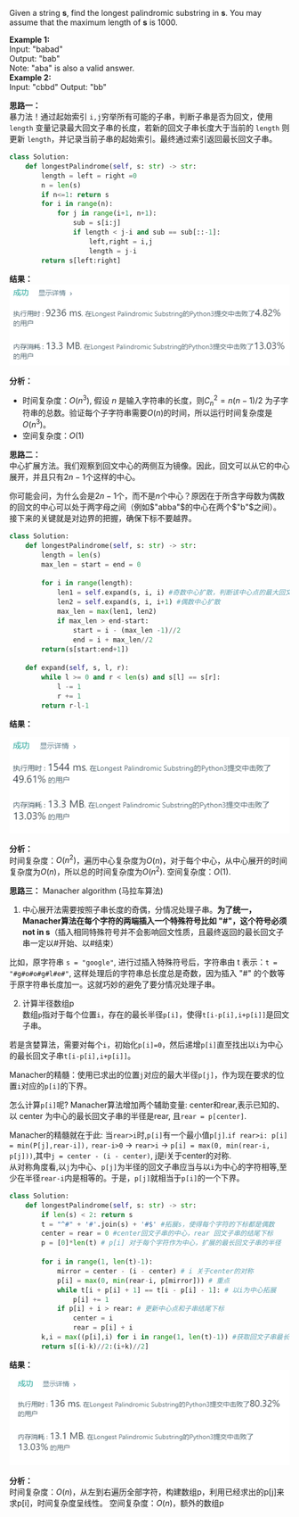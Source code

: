 
Given a string **s**, find the longest palindromic substring in **s**. You may assume that the maximum length of **s** is 1000.  

**Example 1:**  
Input: "babad"  
Output: "bab"  
Note: "aba" is also a valid answer.  
**Example 2:**  
Input: "cbbd"
Output: "bb"

**思路一：**  
暴力法！通过起始索引 ```i,j```穷举所有可能的子串，判断子串是否为回文，使用 ```length``` 变量记录最大回文子串的长度，若新的回文子串长度大于当前的 ```length``` 则更新 ```length```，并记录当前子串的起始索引。最终通过索引返回最长回文子串。


```python
class Solution:
    def longestPalindrome(self, s: str) -> str:
        length = left = right =0
        n = len(s)
        if n<=1: return s
        for i in range(n):
            for j in range(i+1, n+1):
                sub = s[i:j]
                if length < j-i and sub == sub[::-1]:
                    left,right = i,j
                    length = j-i
        return s[left:right]
```

**结果：**  
![](https://github.com/DaisyLoveU/Python-learning/blob/master/LeetCode/img/leetcode5_res_1.png)  

**分析：**  
- 时间复杂度：$O(n^3)$, 假设 $n$ 是输入字符串的长度，则$C_n^2 = n(n-1)/2$ 为子字符串的总数。验证每个子字符串需要$O(n)$的时间，所以运行时间复杂度是$O(n^3)$。
- 空间复杂度：$O(1)$  

  
**思路二：**  
中心扩展方法。我们观察到回文中心的两侧互为镜像。因此，回文可以从它的中心展开，并且只有$2n-1$个这样的中心。

你可能会问，为什么会是$2n-1$个，而不是$n$个中心？原因在于所含字母数为偶数的回文的中心可以处于两字母之间（例如$"abba"$的中心在两个$"b"$之间）。
接下来的关键就是对边界的把握，确保下标不要越界。


```python
class Solution:
    def longestPalindrome(self, s: str) -> str:
        length = len(s)
        max_len = start = end = 0
    
        for i in range(length):
            len1 = self.expand(s, i, i) #奇数中心扩散，判断该中心点的最大回文长度
            len2 = self.expand(s, i, i+1) #偶数中心扩散
            max_len = max(len1, len2)
            if max_len > end-start:
                start = i - (max_len -1)//2
                end = i + max_len//2
        return(s[start:end+1])
    
    def expand(self, s, l, r):
        while l >= 0 and r < len(s) and s[l] == s[r]:
            l -= 1
            r += 1
        return r-l-1
```

**结果：**  

![](https://github.com/DaisyLoveU/Python-learning/blob/master/LeetCode/img/leetcode5_res_2.png)

**分析：**  
时间复杂度：$O(n^2)$，遍历中心复杂度为$O(n)$，对于每个中心，从中心展开的时间复杂度为$O(n)$，所以总的时间复杂度为$O(n^2)$.
空间复杂度：$O(1)$.

**思路三：** Manacher algorithm (马拉车算法)  
1) 中心展开法需要按照子串长度的奇偶，分情况处理子串。**为了统一，Manacher算法在每个字符的两端插入一个特殊符号比如 "#"，这个符号必须 not in s**（插入相同特殊符号并不会影响回文性质，且最终返回的最长回文子串一定以#开始、以#结束）  
  
  比如，原字符串 ```s = "google"```, 进行过插入特殊符号后，字符串由 t 表示：```t = "#g#o#o#g#l#e#"```, 这样处理后的字符串总长度总是奇数，因为插入 "#" 的个数等于原字符串长度加一。这就巧妙的避免了要分情况处理子串。
  
2) 计算半径数组p  
数组```p```指对于每个位置```i```，存在的最长半径```p[i]```，使得```t[i-p[i],i+p[i]]```是回文子串。  
  
若是贪婪算法，需要对每个```i```，初始化```p[i]=0```，然后递增```p[i]```直至找出以```i```为中心的最长回文子串```t[i-p[i],i+p[i]]```。  
  
 Manacher的精髓：使用已求出的位置```j```对应的最大半径```p[j]```，作为现在要求的位置```i```对应的```p[i]```的下界。
 
怎么计算```p[i]```呢? Manacher算法增加两个辅助变量: center和rear,表示已知的、以 center 为中心的最长回文子串的半径是rear, 且```rear = p[center]```.  
  
Manacher的精髓就在于此: 当```rear>i```时,```p[i]```有一个最小值```p[j]```.```if rear>i: p[i] = min(P[j],rear-i]),``` ```rear-i>0``` → ```rear>i``` → ```p[i] = max(0, min(rear-i, p[j]))```,其中```j = center - (i - center)```, j是i关于center的对称.  
从对称角度看,以```j```为中心、```p[j]```为半径的回文子串应当与以```i```为中心的字符相等,至少在半径```rear-i```内是相等的。于是，```p[j]```就相当于```p[i]```的一个下界。


```python
class Solution:
    def longestPalindrome(self, s: str) -> str:
        if len(s) < 2: return s
        t = "^#" + '#'.join(s) + '#$' #拓展s，使得每个字符的下标都是偶数
        center = rear = 0 #center回文子串的中心，rear 回文子串的结尾下标
        p = [0]*len(t) # p[i] 对于每个字符作为中心，扩展的最长回文子串的半径
        
        for i in range(1, len(t)-1):
            mirror = center - (i - center) # i 关于center的对称
            p[i] = max(0, min(rear-i, p[mirror])) # 重点
            while t[i + p[i] + 1] == t[i - p[i] - 1]: # 以i为中心拓展
                p[i] += 1
            if p[i] + i > rear: # 更新中心点和子串结尾下标
                center = i
                rear = p[i] + i
        k,i = max((p[i],i) for i in range(1, len(t)-1)) #获取回文子串最长半径
        return s[(i-k)//2:(i+k)//2]
```

**结果：**  
![](https://github.com/DaisyLoveU/Python-learning/blob/master/LeetCode/img/leetcode5_res_3.png)  
  
**分析：**  
时间复杂度：$O(n)$，从左到右遍历全部字符，构建数组p，利用已经求出的p[j]来求p[i]，时间复杂度呈线性。
空间复杂度：$O(n)$，额外的数组p
